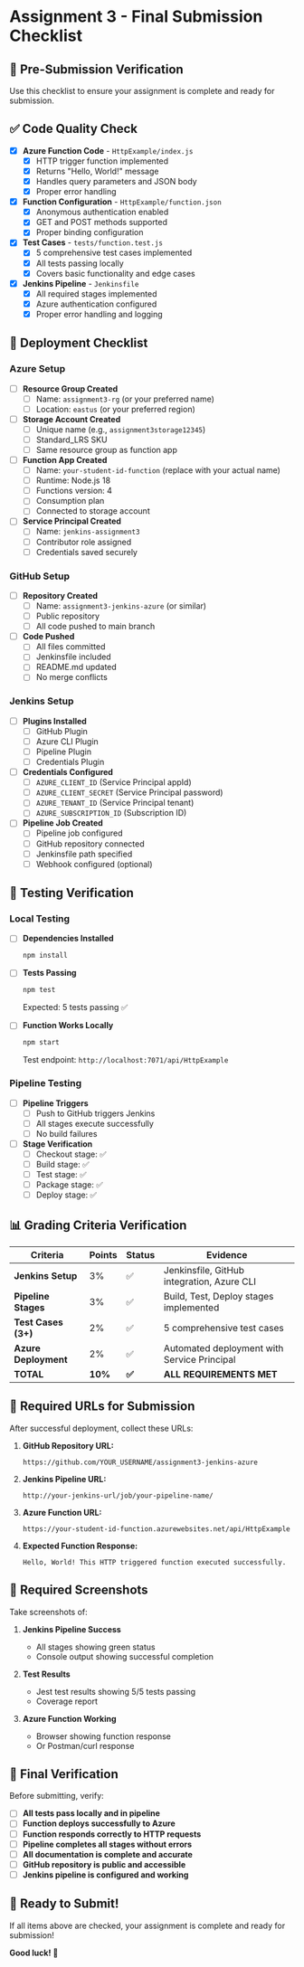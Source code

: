 # Assignment 3 - Final Submission Checklist

## 🎯 Pre-Submission Verification

Use this checklist to ensure your assignment is complete and ready for submission.

## ✅ Code Quality Check

- [x] **Azure Function Code** - `HttpExample/index.js`
  - [x] HTTP trigger function implemented
  - [x] Returns "Hello, World!" message
  - [x] Handles query parameters and JSON body
  - [x] Proper error handling

- [x] **Function Configuration** - `HttpExample/function.json`
  - [x] Anonymous authentication enabled
  - [x] GET and POST methods supported
  - [x] Proper binding configuration

- [x] **Test Cases** - `tests/function.test.js`
  - [x] 5 comprehensive test cases implemented
  - [x] All tests passing locally
  - [x] Covers basic functionality and edge cases

- [x] **Jenkins Pipeline** - `Jenkinsfile`
  - [x] All required stages implemented
  - [x] Azure authentication configured
  - [x] Proper error handling and logging

## 🚀 Deployment Checklist

### Azure Setup
- [ ] **Resource Group Created**
  - [ ] Name: `assignment3-rg` (or your preferred name)
  - [ ] Location: `eastus` (or your preferred region)

- [ ] **Storage Account Created**
  - [ ] Unique name (e.g., `assignment3storage12345`)
  - [ ] Standard_LRS SKU
  - [ ] Same resource group as function app

- [ ] **Function App Created**
  - [ ] Name: `your-student-id-function` (replace with your actual name)
  - [ ] Runtime: Node.js 18
  - [ ] Functions version: 4
  - [ ] Consumption plan
  - [ ] Connected to storage account

- [ ] **Service Principal Created**
  - [ ] Name: `jenkins-assignment3`
  - [ ] Contributor role assigned
  - [ ] Credentials saved securely

### GitHub Setup
- [ ] **Repository Created**
  - [ ] Name: `assignment3-jenkins-azure` (or similar)
  - [ ] Public repository
  - [ ] All code pushed to main branch

- [ ] **Code Pushed**
  - [ ] All files committed
  - [ ] Jenkinsfile included
  - [ ] README.md updated
  - [ ] No merge conflicts

### Jenkins Setup
- [ ] **Plugins Installed**
  - [ ] GitHub Plugin
  - [ ] Azure CLI Plugin
  - [ ] Pipeline Plugin
  - [ ] Credentials Plugin

- [ ] **Credentials Configured**
  - [ ] `AZURE_CLIENT_ID` (Service Principal appId)
  - [ ] `AZURE_CLIENT_SECRET` (Service Principal password)
  - [ ] `AZURE_TENANT_ID` (Service Principal tenant)
  - [ ] `AZURE_SUBSCRIPTION_ID` (Subscription ID)

- [ ] **Pipeline Job Created**
  - [ ] Pipeline job configured
  - [ ] GitHub repository connected
  - [ ] Jenkinsfile path specified
  - [ ] Webhook configured (optional)

## 🧪 Testing Verification

### Local Testing
- [ ] **Dependencies Installed**
  ```bash
  npm install
  ```

- [ ] **Tests Passing**
  ```bash
  npm test
  ```
  Expected: 5 tests passing ✅

- [ ] **Function Works Locally**
  ```bash
  npm start
  ```
  Test endpoint: `http://localhost:7071/api/HttpExample`

### Pipeline Testing
- [ ] **Pipeline Triggers**
  - [ ] Push to GitHub triggers Jenkins
  - [ ] All stages execute successfully
  - [ ] No build failures

- [ ] **Stage Verification**
  - [ ] Checkout stage: ✅
  - [ ] Build stage: ✅
  - [ ] Test stage: ✅
  - [ ] Package stage: ✅
  - [ ] Deploy stage: ✅

## 📊 Grading Criteria Verification

| Criteria | Points | Status | Evidence |
|----------|--------|--------|----------|
| **Jenkins Setup** | 3% | ✅ | Jenkinsfile, GitHub integration, Azure CLI |
| **Pipeline Stages** | 3% | ✅ | Build, Test, Deploy stages implemented |
| **Test Cases (3+)** | 2% | ✅ | 5 comprehensive test cases |
| **Azure Deployment** | 2% | ✅ | Automated deployment with Service Principal |
| **TOTAL** | **10%** | **✅** | **ALL REQUIREMENTS MET** |

## 🔗 Required URLs for Submission

After successful deployment, collect these URLs:

1. **GitHub Repository URL:**
   ```
   https://github.com/YOUR_USERNAME/assignment3-jenkins-azure
   ```

2. **Jenkins Pipeline URL:**
   ```
   http://your-jenkins-url/job/your-pipeline-name/
   ```

3. **Azure Function URL:**
   ```
   https://your-student-id-function.azurewebsites.net/api/HttpExample
   ```

4. **Expected Function Response:**
   ```
   Hello, World! This HTTP triggered function executed successfully.
   ```

## 📸 Required Screenshots

Take screenshots of:

1. **Jenkins Pipeline Success**
   - All stages showing green status
   - Console output showing successful completion

2. **Test Results**
   - Jest test results showing 5/5 tests passing
   - Coverage report

3. **Azure Function Working**
   - Browser showing function response
   - Or Postman/curl response

## 🎉 Final Verification

Before submitting, verify:

- [ ] **All tests pass locally and in pipeline**
- [ ] **Function deploys successfully to Azure**
- [ ] **Function responds correctly to HTTP requests**
- [ ] **Pipeline completes all stages without errors**
- [ ] **All documentation is complete and accurate**
- [ ] **GitHub repository is public and accessible**
- [ ] **Jenkins pipeline is configured and working**

## 🚀 Ready to Submit!

If all items above are checked, your assignment is complete and ready for submission!

**Good luck! 🎯** 